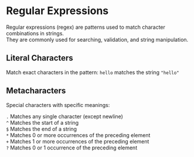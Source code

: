 # Regular Expressions

Regular expressions (regex) are patterns used to match character combinations in strings.  
They are commonly used for searching, validation, and string manipulation.

## Literal Characters
Match exact characters in the pattern: `hello` matches the string `"hello"`


## Metacharacters
Special characters with specific meanings:

`.` Matches any single character (except newline)  
`^` Matches the start of a string  
`$` Matches the end of a string  
`*` Matches 0 or more occurrences of the preceding element  
`+` Matches 1 or more occurrences of the preceding element  
`?` Matches 0 or 1 occurrence of the preceding element  
